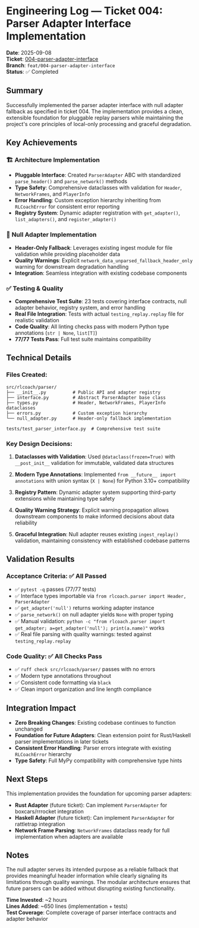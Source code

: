 # Engineering Log — Ticket 004: Parser Adapter Interface Implementation

**Date**: 2025-09-08  
**Ticket**: [004-parser-adapter-interface](../tickets/004-parser-adapter-interface.md)  
**Branch**: `feat/004-parser-adapter-interface`  
**Status**: ✅ Completed  

## Summary

Successfully implemented the parser adapter interface with null adapter fallback as specified in ticket 004. The implementation provides a clean, extensible foundation for pluggable replay parsers while maintaining the project's core principles of local-only processing and graceful degradation.

## Key Achievements

### 🏗️ **Architecture Implementation**
- **Pluggable Interface**: Created `ParserAdapter` ABC with standardized `parse_header()` and `parse_network()` methods
- **Type Safety**: Comprehensive dataclasses with validation for `Header`, `NetworkFrames`, and `PlayerInfo`
- **Error Handling**: Custom exception hierarchy inheriting from `RLCoachError` for consistent error reporting
- **Registry System**: Dynamic adapter registration with `get_adapter()`, `list_adapters()`, and `register_adapter()`

### 🔧 **Null Adapter Implementation**
- **Header-Only Fallback**: Leverages existing ingest module for file validation while providing placeholder data
- **Quality Warnings**: Explicit `network_data_unparsed_fallback_header_only` warning for downstream degradation handling
- **Integration**: Seamless integration with existing codebase components

### ✅ **Testing & Quality**
- **Comprehensive Test Suite**: 23 tests covering interface contracts, null adapter behavior, registry system, and error handling
- **Real File Integration**: Tests with actual `testing_replay.replay` file for realistic validation
- **Code Quality**: All linting checks pass with modern Python type annotations (`str | None`, `list[T]`)
- **77/77 Tests Pass**: Full test suite maintains compatibility

## Technical Details

### **Files Created:**
```
src/rlcoach/parser/
├── __init__.py          # Public API and adapter registry  
├── interface.py         # Abstract ParserAdapter base class
├── types.py             # Header, NetworkFrames, PlayerInfo dataclasses
├── errors.py            # Custom exception hierarchy
└── null_adapter.py      # Header-only fallback implementation

tests/test_parser_interface.py  # Comprehensive test suite
```

### **Key Design Decisions:**

1. **Dataclasses with Validation**: Used `@dataclass(frozen=True)` with `__post_init__` validation for immutable, validated data structures

2. **Modern Type Annotations**: Implemented `from __future__ import annotations` with union syntax (`X | None`) for Python 3.10+ compatibility

3. **Registry Pattern**: Dynamic adapter system supporting third-party extensions while maintaining type safety

4. **Quality Warning Strategy**: Explicit warning propagation allows downstream components to make informed decisions about data reliability

5. **Graceful Integration**: Null adapter reuses existing `ingest_replay()` validation, maintaining consistency with established codebase patterns

## Validation Results

### **Acceptance Criteria**: ✅ All Passed
- ✅ `pytest -q` passes (77/77 tests)
- ✅ Interface types importable via `from rlcoach.parser import Header, ParserAdapter`
- ✅ `get_adapter('null')` returns working adapter instance
- ✅ `parse_network()` on null adapter yields `None` with proper typing
- ✅ Manual validation: `python -c "from rlcoach.parser import get_adapter; a=get_adapter('null'); print(a.name)"` works
- ✅ Real file parsing with quality warnings: tested against `testing_replay.replay`

### **Code Quality**: ✅ All Checks Pass
- ✅ `ruff check src/rlcoach/parser/` passes with no errors
- ✅ Modern type annotations throughout
- ✅ Consistent code formatting via `black`
- ✅ Clean import organization and line length compliance

## Integration Impact

- **Zero Breaking Changes**: Existing codebase continues to function unchanged
- **Foundation for Future Adapters**: Clean extension point for Rust/Haskell parser implementations in later tickets  
- **Consistent Error Handling**: Parser errors integrate with existing `RLCoachError` hierarchy
- **Type Safety**: Full MyPy compatibility with comprehensive type hints

## Next Steps

This implementation provides the foundation for upcoming parser adapters:
- **Rust Adapter** (future ticket): Can implement `ParserAdapter` for boxcars/rrrocket integration
- **Haskell Adapter** (future ticket): Can implement `ParserAdapter` for rattletrap integration
- **Network Frame Parsing**: `NetworkFrames` dataclass ready for full implementation when adapters are available

## Notes

The null adapter serves its intended purpose as a reliable fallback that provides meaningful header information while clearly signaling its limitations through quality warnings. The modular architecture ensures that future parsers can be added without disrupting existing functionality.

**Time Invested**: ~2 hours  
**Lines Added**: ~650 lines (implementation + tests)  
**Test Coverage**: Complete coverage of parser interface contracts and adapter behavior